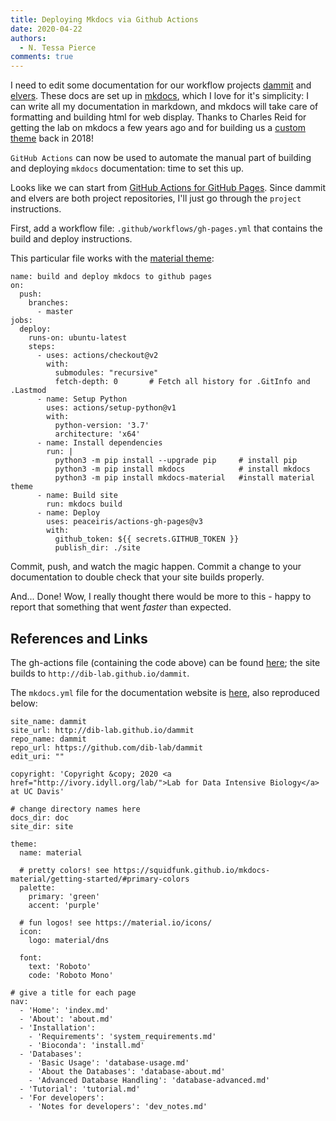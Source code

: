 ```yaml
---
title: Deploying Mkdocs via Github Actions
date: 2020-04-22
authors: 
  - N. Tessa Pierce
comments: true
---
```


I need to edit some documentation for our workflow projects [dammit](https://dib-lab.github.io/dammit) and [elvers](https://dib-lab.github.io/elvers). These docs are set up in [mkdocs](https://www.mkdocs.org), which I love for it's simplicity: I can write all my documentation in markdown, and mkdocs will take care of formatting and building html for web display. Thanks to Charles Reid for getting the lab on mkdocs a few years ago and for building us a [custom
theme](https://github.com/dib-lab/mkdocs-material-dib) back in 2018!

`GitHub Actions` can now be used to automate the manual part of building and deploying `mkdocs` documentation: time to set this up.

Looks like we can start from [GitHub Actions for GitHub Pages](https://github.com/peaceiris/actions-gh-pages). Since dammit and elvers are both project repositories, I'll just go through the `project` instructions.

First, add a workflow file: `.github/workflows/gh-pages.yml` that contains the build and deploy instructions.

This particular file works with the [material theme](https://github.com/squidfunk/mkdocs-material):

```
name: build and deploy mkdocs to github pages
on:
  push:
    branches:
      - master
jobs:
  deploy:
    runs-on: ubuntu-latest
    steps:
      - uses: actions/checkout@v2
        with:
          submodules: "recursive" 
          fetch-depth: 0       # Fetch all history for .GitInfo and .Lastmod
      - name: Setup Python
        uses: actions/setup-python@v1
        with:
          python-version: '3.7'
          architecture: 'x64'
      - name: Install dependencies
        run: |
          python3 -m pip install --upgrade pip     # install pip
          python3 -m pip install mkdocs            # install mkdocs 
          python3 -m pip install mkdocs-material   #install material theme
      - name: Build site
        run: mkdocs build
      - name: Deploy
        uses: peaceiris/actions-gh-pages@v3
        with:
          github_token: ${{ secrets.GITHUB_TOKEN }}
          publish_dir: ./site
```

Commit, push, and watch the magic happen. Commit a change to your documentation to double check that your site builds properly. 

And... Done! Wow, I really thought there would be more to this - happy to report that something that went _faster_ than expected.


## References and Links

The gh-actions file (containing the code above) can be found [here](https://github.com/dib-lab/dammit/blob/master/.github/workflows/gh-pages.yml); the site builds to `http://dib-lab.github.io/dammit`.


The `mkdocs.yml` file for the documentation website is [here](https://github.com/dib-lab/dammit/blob/master/mkdocs.yml), also reproduced below:

```
site_name: dammit
site_url: http://dib-lab.github.io/dammit
repo_name: dammit
repo_url: https://github.com/dib-lab/dammit
edit_uri: ""

copyright: 'Copyright &copy; 2020 <a href="http://ivory.idyll.org/lab/">Lab for Data Intensive Biology</a> at UC Davis'

# change directory names here
docs_dir: doc
site_dir: site

theme:
  name: material

  # pretty colors! see https://squidfunk.github.io/mkdocs-material/getting-started/#primary-colors
  palette:
    primary: 'green'
    accent: 'purple'
  
  # fun logos! see https://material.io/icons/
  icon:
    logo: material/dns

  font:
    text: 'Roboto'
    code: 'Roboto Mono'

# give a title for each page
nav:
  - 'Home': 'index.md'
  - 'About': 'about.md'
  - 'Installation':
    - 'Requirements': 'system_requirements.md'
    - 'Bioconda': 'install.md'
  - 'Databases':
    - 'Basic Usage': 'database-usage.md'
    - 'About the Databases': 'database-about.md'
    - 'Advanced Database Handling': 'database-advanced.md'
  - 'Tutorial': 'tutorial.md'
  - 'For developers':
    - 'Notes for developers': 'dev_notes.md'
```

